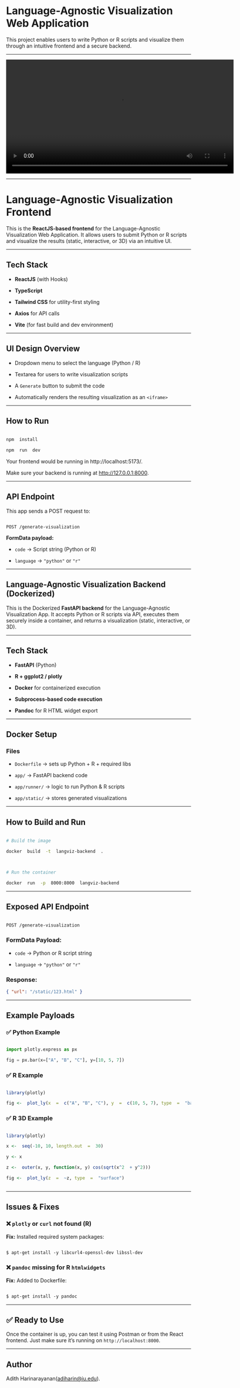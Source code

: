 # Language-Agnostic Visualization Web Application

This project enables users to write Python or R scripts and visualize them through an intuitive frontend and a secure backend.

---

<video width="620" controls>
  <source src="Lan-Viz_Adith.mp4" type="video/mp4">
</video>

---

# Language-Agnostic Visualization Frontend

This is the **ReactJS-based frontend** for the Language-Agnostic Visualization Web Application. It allows users to submit Python or R scripts and visualize the results (static, interactive, or 3D) via an intuitive UI.

---

## Tech Stack

- **ReactJS** (with Hooks)

- **TypeScript**

- **Tailwind CSS** for utility-first styling

- **Axios** for API calls

- **Vite** (for fast build and dev environment)

---

## UI Design Overview

- Dropdown menu to select the language (Python / R)

- Textarea for users to write visualization scripts

- A `Generate` button to submit the code

- Automatically renders the resulting visualization as an `<iframe>`

---

## How to Run

```bash

npm  install

npm  run  dev

```

Your frontend would be running in http://localhost:5173/.

Make sure your backend is running at http://127.0.0.1:8000.

---

## API Endpoint

This app sends a POST request to:

```

POST /generate-visualization

```

**FormData payload:**

- `code` → Script string (Python or R)

- `language` → `"python"` or `"r"`

---

## Language-Agnostic Visualization Backend (Dockerized)

This is the Dockerized **FastAPI backend** for the Language-Agnostic Visualization App. It accepts Python or R scripts via API, executes them securely inside a container, and returns a visualization (static, interactive, or 3D).

---

## Tech Stack

- **FastAPI** (Python)

- **R + ggplot2 / plotly**

- **Docker** for containerized execution

- **Subprocess-based code execution**

- **Pandoc** for R HTML widget export

---

## Docker Setup

### Files

- `Dockerfile` → sets up Python + R + required libs

- `app/` → FastAPI backend code

- `app/runner/` → logic to run Python & R scripts

- `app/static/` → stores generated visualizations

---

## How to Build and Run

```bash

# Build the image

docker  build  -t  langviz-backend  .



# Run the container

docker  run  -p  8000:8000  langviz-backend

```

---

## Exposed API Endpoint

```

POST /generate-visualization

```

### FormData Payload:

- `code` → Python or R script string

- `language` → `"python"` or `"r"`

### Response:

```json
{ "url": "/static/123.html" }
```

---

## Example Payloads

### ✅ Python Example

```python

import plotly.express as px

fig = px.bar(x=["A", "B", "C"], y=[10, 5, 7])

```

### ✅ R Example

```r

library(plotly)

fig <-  plot_ly(x  =  c("A", "B", "C"), y  =  c(10, 5, 7), type  =  "bar")

```

### ✅ R 3D Example

```r

library(plotly)

x <-  seq(-10, 10, length.out  =  30)

y <- x

z <-  outer(x, y, function(x, y) cos(sqrt(x^2  + y^2)))

fig <-  plot_ly(z  =  ~z, type  =  "surface")



```

---

## Issues & Fixes

### ❌ `plotly` or `curl` not found (R)

**Fix:** Installed required system packages:

```dockerfile

$ apt-get install -y libcurl4-openssl-dev libssl-dev

```

### ❌ `pandoc` missing for R `htmlwidgets`

**Fix:** Added to Dockerfile:

```dockerfile

$ apt-get install -y pandoc

```

---

## ✅ Ready to Use

Once the container is up, you can test it using Postman or from the React frontend. Just make sure it’s running on `http://localhost:8000`.

---

## Author

Adith Harinarayanan(adiharin@iu.edu).
